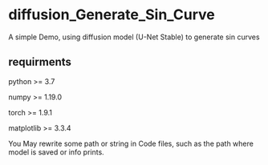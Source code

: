 # diffusion_Generate_Sin_Curve
A simple Demo, using diffusion model (U-Net Stable) to generate sin curves

## requirments
python >= 3.7

numpy >= 1.19.0

torch >= 1.9.1

matplotlib >= 3.3.4

You May rewrite some path or string in Code files, such as the path where model is saved or info prints.
